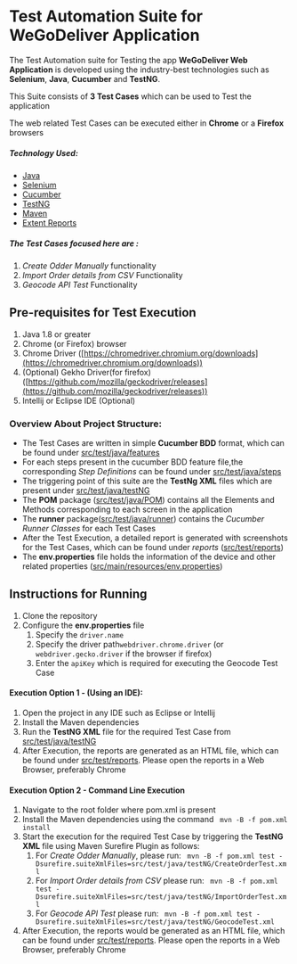 # Test Automation Suite for WeGoDeliver Application

The Test Automation suite for Testing the app __WeGoDeliver Web Application__ is developed using the industry-best technologies such as __Selenium__, __Java__, __Cucumber__ and __TestNG__.

This Suite consists of __3 Test Cases__ which can be used to Test the application

The web related Test Cases can be executed either in  **Chrome** or a **Firefox** browsers

##### Technology Used:
* [Java](https://www.java.com/en/)
* [Selenium](https://www.selenium.dev/)
* [Cucumber](https://cucumber.io/)
* [TestNG](https://testng.org/doc/)
* [Maven](https://maven.apache.org/)
* [Extent Reports](https://www.extentreports.com/)


##### The Test Cases focused here are :
1. _Create Odder Manually_ functionality
2. _Import Order details from CSV_ Functionality
3. _Geocode API Test_ Functionality



## Pre-requisites for Test Execution
1. Java 1.8 or greater
2. Chrome (or Firefox) browser
3. Chrome Driver ([https://chromedriver.chromium.org/downloads](https://chromedriver.chromium.org/downloads))
4. (Optional) Gekho Driver(for firefox) ([https://github.com/mozilla/geckodriver/releases](https://github.com/mozilla/geckodriver/releases))   
4. Intellij or Eclipse IDE (Optional)


### Overview About Project Structure:
* The Test Cases are written in simple __Cucumber BDD__ format, which can be found under [src/test/java/features](src/test/java/features)
* For each steps present in the cucumber BDD feature file,the corresponding _Step Definitions_ can be found under [src/test/java/steps](src/test/java/steps)
* The triggering point of this suite are the __TestNg XML__ files which are present under [src/test/java/testNG](src/test/java/testNG)
* The __POM__ package ([src/test/java/POM](src/test/java/POM))  contains all the Elements and Methods corresponding to each screen in the application
* The __runner__ package([src/test/java/runner](src/test/java/runner)) contains the _Cucumber Runner Classes_ for each Test Cases
* After the Test Execution, a detailed report is generated with screenshots for the Test Cases, which can be found under _reports_ ([src/test/reports](src/test/reports))
* The **env.properties** file holds the information of the device and other related properties ([src/main/resources/env.properties](src/main/resources/env.properties))



## Instructions for Running

1. Clone the repository
2. Configure the **env.properties** file
    1. Specify the ```` driver.name ````
    2. Specify the driver path```webdriver.chrome.driver``` (or ```webdriver.gecko.driver``` if the browser if firefox) 
    3. Enter the ```apiKey``` which is required for executing the Geocode Test Case


#### Execution Option 1 - (Using an IDE):
1. Open the project in any IDE such as Eclipse or Intellij
2. Install the Maven dependencies
3. Run the **TestNG XML** file for the required Test Case from [src/test/java/testNG](src/test/java/testNG)
4. After Execution, the reports are generated as an HTML file, which can be found under [src/test/reports](src/test/reports). Please open the reports in a Web Browser, preferably Chrome


#### Execution Option 2 - Command Line Execution
1. Navigate to the root folder where pom.xml is present
2. Install the Maven dependencies using the command ``` mvn -B -f pom.xml install```
3. Start the execution for the required Test Case by triggering the __TestNG XML__ file using Maven Surefire Plugin as follows:
    1. For _Create Odder Manually_, please run:  ``` mvn -B -f pom.xml test -Dsurefire.suiteXmlFiles=src/test/java/testNG/CreateOrderTest.xml```
    2. For _Import Order details from CSV_ please run: ``` mvn -B -f pom.xml test -Dsurefire.suiteXmlFiles=src/test/java/testNG/ImportOrderTest.xml```
    3. For _Geocode API Test_ please run: ``` mvn -B -f pom.xml test -Dsurefire.suiteXmlFiles=src/test/java/testNG/GeocodeTest.xml```
4. After Execution, the reports would be generated as an HTML file, which can be found under [src/test/reports](src/test/reports). Please open the reports in a Web Browser, preferably Chrome
